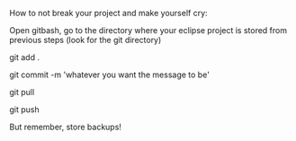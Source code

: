 How to not break your project and make yourself cry:

Open gitbash, go to the directory where your eclipse project is stored from previous steps (look for the git directory)

git add .

git commit -m 'whatever you want the message to be'

git pull

git push

But remember, store backups!

